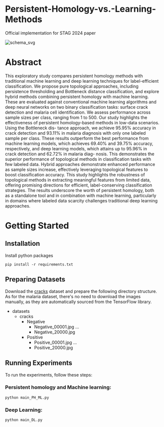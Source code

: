 # Persistent-Homology-vs.-Learning-Methods
Official implementation for STAG 2024 paper

![schema_svg](https://github.com/user-attachments/assets/658818f9-f187-42f1-bdaf-6469a48a6e83)

# Abstract
This exploratory study compares persistent homology methods with traditional machine learning and deep learning techniques
for label-efficient classification. We propose pure topological approaches, including persistence thresholding and Bottleneck
distance classification, and explore hybrid methods combining persistent homology with machine learning. These are evaluated
against conventional machine learning algorithms and deep neural networks on two binary classification tasks: surface crack
detection and malaria cell identification. We assess performance across sample sizes per class, ranging from 1 to 500.
Our study highlights the effectiveness of persistent homology-based methods in low-data scenarios. Using the Bottleneck dis-
tance approach, we achieve 95.95% accuracy in crack detection and 93.11% in malaria diagnosis with only one labeled sample
per class. These results outperform the best performance from machine learning models, which achieves 69.40% and 39.75%
accuracy, respectively, and deep learning models, which attains up to 95.96% in crack detection and 62.72% in malaria diag-
nosis. This demonstrates the superior performance of topological methods in classification tasks with few labeled data.
Hybrid approaches demonstrate enhanced performance as sample sizes increase, effectively leveraging topological features
to boost classification accuracy. This study highlights the robustness of topological methods in extracting meaningful features
from limited data, offering promising directions for efficient, label-conserving classification strategies. The results underscore
the worth of persistent homology, both as a standalone tool and in combination with machine learning, particularly in domains
where labeled data scarcity challenges traditional deep learning approaches.

# Getting Started
## Installation
Install python packages
```
pip install -r requirements.txt
```

## Preparing Datasets
Download the [cracks](https://www.kaggle.com/datasets/arunrk7/surface-crack-detection) dataset and prepare the following directory structure.
As for the malaria dataset, there's no need to download the images manually, as they are automatically sourced from the TensorFlow library.

- datasets
    - cracks
        -  Negative
            - Negative_00001.jpg
            ...
            - Negative_20000.jpg
        -  Positive
            - Positive_00001.jpg
            ...
            - Positive_20000.jpg

         

## Running Experiments
To run the experiments, follow these steps:

### Persistent homology and Machine learning:
  ```
  python main_PH_ML.py

  ```

### Deep Learning:
  ```
  python main_DL.py

  ```




